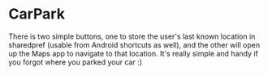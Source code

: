 # CarPark
There is two simple buttons, one to store the user's last known location in sharedpref (usable from Android shortcuts as well), and the other will open up the Maps app to navigate to that location.
It's really simple and handy if you forgot where you parked your car :)
